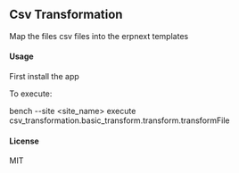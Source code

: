 ## Csv Transformation

Map the files csv files into the erpnext templates


#### Usage
First install the app

To execute:

bench --site <site_name> execute csv_transformation.basic_transform.transform.transformFile <csv faile path>


#### License

MIT
